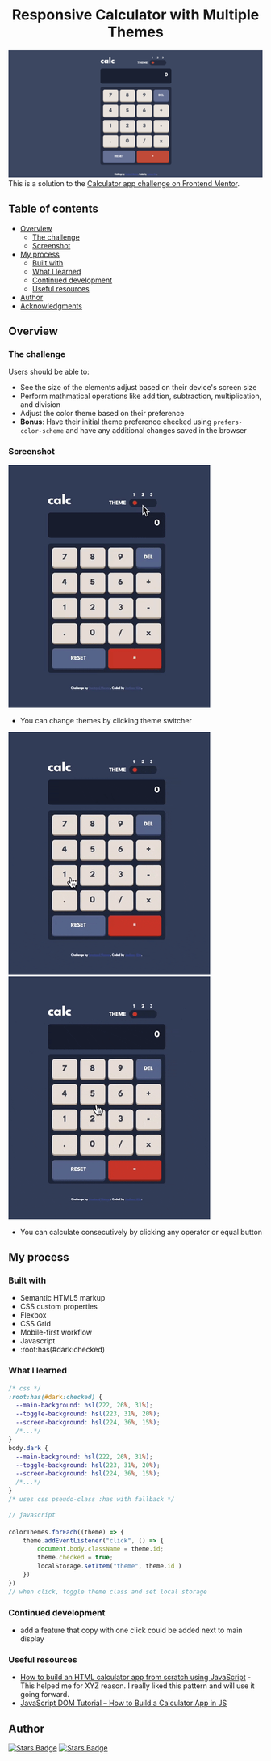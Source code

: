 <h1 align="center">Responsive Calculator with Multiple Themes </h1>

![thumbnail](./design/thumbnail.png)
This is a solution to the [Calculator app challenge on Frontend Mentor](https://www.frontendmentor.io/challenges/calculator-app-9lteq5N29).
## Table of contents

- [Overview](#overview)
  - [The challenge](#the-challenge)
  - [Screenshot](#screenshot)
- [My process](#my-process)
  - [Built with](#built-with)
  - [What I learned](#what-i-learned)
  - [Continued development](#continued-development)
  - [Useful resources](#useful-resources)
- [Author](#author)
- [Acknowledgments](#acknowledgments)

## Overview

### The challenge

Users should be able to:

- See the size of the elements adjust based on their device's screen size
- Perform mathmatical operations like addition, subtraction, multiplication, and division
- Adjust the color theme based on their preference
- **Bonus**: Have their initial theme preference checked using `prefers-color-scheme` and have any additional changes saved in the browser

### Screenshot

![theme change](./design/theme-change.gif)
- You can change themes by clicking theme switcher

![correct calculation](./design/correct-calculation.gif)
![consecutive calculation](./design/consecutive-calculations.gif)
- You can calculate consecutively by clicking any operator or equal button

## My process

### Built with

- Semantic HTML5 markup
- CSS custom properties
- Flexbox
- CSS Grid
- Mobile-first workflow
- Javascript
- :root:has(#dark:checked) 

### What I learned

```css
/* css */
:root:has(#dark:checked) {
  --main-background: hsl(222, 26%, 31%);
  --toggle-background: hsl(223, 31%, 20%);
  --screen-background: hsl(224, 36%, 15%);
  /*...*/
}
body.dark {
  --main-background: hsl(222, 26%, 31%);
  --toggle-background: hsl(223, 31%, 20%);
  --screen-background: hsl(224, 36%, 15%);
  /*...*/
}
/* uses css pseudo-class :has with fallback */
```

```js
// javascript

colorThemes.forEach((theme) => {
    theme.addEventListener("click", () => {
        document.body.className = theme.id;
        theme.checked = true;
        localStorage.setItem("theme", theme.id )
    })
})
// when click, toggle theme class and set local storage
```
### Continued development
- add a feature that copy with one click could be added next to main display

### Useful resources

- [How to build an HTML calculator app from scratch using JavaScript](https://www.freecodecamp.org/news/how-to-build-an-html-calculator-app-from-scratch-using-javascript-4454b8714b98/) - This helped me for XYZ reason. I really liked this pattern and will use it going forward.
- [JavaScript DOM Tutorial – How to Build a Calculator App in JS](https://www.freecodecamp.org/news/javascript-dom-build-a-calculator-app/)

## Author
<a href="https://github.com/jae-the-castaway" align="center"><img src="https://img.shields.io/github/followers/jae-the-castaway?label=follow%20me%20on%20GitHub%21&style=flat-square" alt="Stars Badge"/></a>
<a href="https://linkedin.com/in/jae-the-castaway" align="center"><img src="https://img.shields.io/badge/-LinkedIn-0e76a8?style=flat-square&logo=Linkedin&logoColor=white" alt="Stars Badge"/></a>
